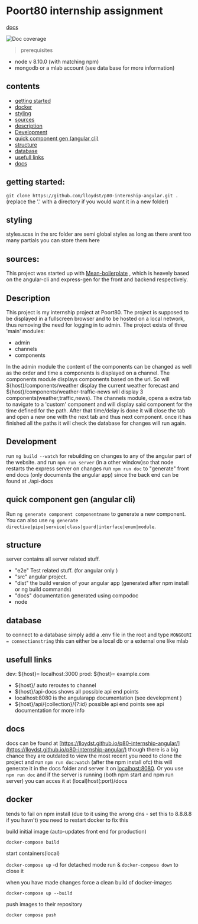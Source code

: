 # Poort80 internship assignment
[docs](https://lloydst.github.io/p80-internship-angular/)

![Doc coverage](https://lloydst.github.io/p80-internship-angular/images/coverage-badge.svg)
>prerequisites
  -  node v 8.10.0 (with matching npm)
  -  mongodb or a mlab account (see data base for more information)
  
## contents
 - [getting started](#getting-started-)
 - [docker](#docker)
 - [styling](#styling)
 - [sources](#sources-)
 - [description](#description)
 - [Development](#development)
 - [quick component gen (angular cli)](#quick-component-gen-angular-cli-)
 - [structure](#structure)
 - [database](#database)
 - [usefull links](#usefull-links)
 - [docs](#docs)


## getting started:
`git clone https://github.com/lloydst/p80-internship-angular.git .` (replace the '.' with a directory if you would want it in a new folder)

## styling
styles.scss in the src folder are semi global styles as long as there arent too many partials you can store them here

## sources:
This project was started up with [Mean-boilerplate](https://github.com/lloydst/mean-boilerplate) , which is heavely based on the angular-cli and express-gen for the front and backend respectively.

## Description

This project is my internship project at Poort80. The project is supposed to be displayed in a fullscreen browser and to be hosted on a local network, thus removing the need for logging in to admin. The project exists of three 'main' modules:
  - admin
  - channels
  - components

In the admin module the content of the components can be changed as well as the order and time a components is displayed on a channel.
The components module displays components based on the url. So will ${host}/components/weather display the current weather forecast and ${host}/components/weather-traffic-news will display 3 components(weather,traffic,news).
The channels module, opens a extra tab to navigate to a 'custom' component and will display said component for the time defined for the path. After that time/delay is done it will close the tab and open a new one with the next tab and thus next component. once it has finished all the paths it will check the database for changes will run again.

## Development

run `ng build --watch` for rebuilding on changes to any of the angular part of the website.
and run `npm run server` (in a other window)so that node restarts the express server on changes
run `npm run doc` to "generate" front end docs (only documents the angular app) since the back end can be found at ./api-docs


## quick component gen (angular cli)

Run `ng generate component componentname` to generate a new component. You can also use `ng generate directive|pipe|service|class|guard|interface|enum|module`.

## structure
server contains all server related stuff.
 - "e2e"  Test related stuff. (for angular only )
 - "src" angular project.
 - "dist" the build version of your angular app (generated after npm install or ng build commands)
 - "docs" documentation generated using compodoc
 - node

## database
to connect to a database simply add a .env file in the root and type `MONGOURI = connectionstring` this can either be a local db or a external one like mlab

## usefull links
dev: ${host}= localhost:3000
prod: ${host}= example.com
 - ${host}/ auto reroutes to channel
 - ${host}/api-docs shows all possible api end points
 - localhost:8080 is the angularapp documentation (see development )
 - ${host}/api/{collection}/{?:id} possible api end points see api documentation for more info

## docs
docs can be found at [https://lloydst.github.io/p80-internship-angular/](https://lloydst.github.io/p80-internship-angular/) though there is a big chance they are outdated to view the most recent you need to clone the project and run ```npm run doc:watch``` (after the npm install ofc) this will generate it in the docs folder and server it on [localhost:8080](http://localhost:8080).
Or you use ``` npm run doc ``` and if the server is running (both npm start and npm run server) you can acces it at (local)host(:port)/docs

## docker
tends to fail on npm install (due to it using the wrong dns - set this to 8.8.8.8 if you havn't) you need to restart docker to fix this

build initial image (auto-updates front end for production)

`docker-compose build` 

start containers(local)

`docker-compose up` -d for detached mode run & `docker-compose down` to close it

when you have made changes force a clean build of docker-images

`docker-compose up --build` 

push images to their repository

`docker compose push`
